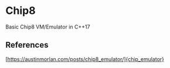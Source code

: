 # Chip8
Basic Chip8 VM/Emulator in C++17

## References
[https://austinmorlan.com/posts/chip8_emulator/]{chip_emulator}
